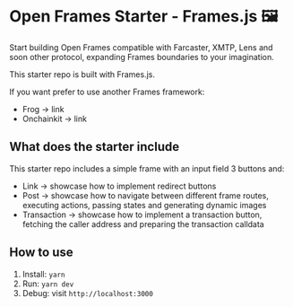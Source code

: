 # Open Frames Starter - Frames.js 🖼️

Start building Open Frames compatible with Farcaster, XMTP, Lens and soon other protocol, expanding Frames boundaries to your imagination.

This starter repo is built with Frames.js.

If you want prefer to use another Frames framework:
- Frog -> link
- Onchainkit -> link

## What does the starter include
This starter repo includes a simple frame with an input field 3 buttons and:
- Link -> showcase how to implement redirect buttons
- Post -> showcase how to navigate between different frame routes, executing actions, passing states and generating dynamic images
- Transaction -> showcase how to implement a transaction button, fetching the caller address and preparing the transaction calldata

## How to use
1. Install: ```yarn```
2. Run: ```yarn dev```
3. Debug: visit ```http://localhost:3000```